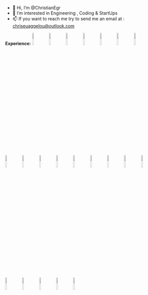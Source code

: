 - 👋 Hi, I’m @ChristianEgr
- 👀 I’m interested in Engineering , Coding & StartUps 
- 📫 If you want to reach me try to send me an email at : chriseuaggelou@outlook.com

<!---
ChristianEgr/ChristianEgr is a ✨ special ✨ repository because its `README.md` (this file) appears on your GitHub profile.
You can click the Preview link to take a look at your changes.
--->


**Experience:**
<code><img width="10%" src="https://www.vectorlogo.zone/logos/nodejs/nodejs-horizontal.svg"></code>
<code><img width="10%" src="https://www.vectorlogo.zone/logos/nodemonio/nodemonio-ar21.svg"></code>
<code><img width="10%" src="https://www.vectorlogo.zone/logos/reactjs/reactjs-ar21.svg"></code>
<code><img width="10%" src="https://www.vectorlogo.zone/logos/mongodb/mongodb-ar21.svg"></code>
<code><img width="10%" src="https://www.vectorlogo.zone/logos/redis/redis-ar21.svg"></code>
<code><img width="10%" src="https://www.vectorlogo.zone/logos/elastic/elastic-ar21.svg"></code>
<code><img width="10%" src="https://www.vectorlogo.zone/logos/linuxfoundation/linuxfoundation-ar21.svg"></code>
<code><img width="10%" src="https://www.vectorlogo.zone/logos/google_maps/google_maps-ar21.svg"></code>
<code><img width="10%" src="https://www.vectorlogo.zone/logos/apple_xcode/apple_xcode-ar21.svg"></code>
<code><img width="10%" src="https://www.vectorlogo.zone/logos/visualstudio_code/visualstudio_code-ar21.svg"></code>
<code><img width="10%" src="https://www.vectorlogo.zone/logos/git-scm/git-scm-ar21.svg"></code>
<code><img width="10%" src="https://www.vectorlogo.zone/logos/getpostman/getpostman-ar21.svg"></code>
<code><img width="10%" src="https://www.vectorlogo.zone/logos/python/python-ar21.svg"></code>
<code><img width="10%" src="https://www.vectorlogo.zone/logos/jupyter/jupyter-ar21.svg"></code>
<code><img width="10%" src="https://www.vectorlogo.zone/logos/npmjs/npmjs-ar21.svg"></code>
<code><img width="10%" src="https://www.vectorlogo.zone/logos/mailchimp/mailchimp-ar21.svg"></code>
<code><img width="10%" src="https://www.vectorlogo.zone/logos/socketio/socketio-ar21.svg"></code>
<code><img width="10%" src="https://www.vectorlogo.zone/logos/expoio/expoio-ar21.svg"></code>
<code><img width="10%" src="https://www.vectorlogo.zone/logos/atom_io/atom_io-ar21.svg"></code>
<code><img width="10%" src="https://www.vectorlogo.zone/logos/gitkraken/gitkraken-ar21.svg"></code>
<code><img width="10%" src="https://www.vectorlogo.zone/logos/github/github-ar21.svg"></code>

